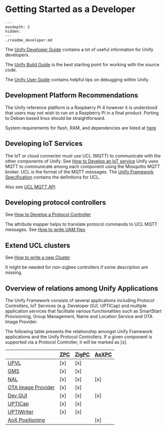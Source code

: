 # Getting Started as a Developer

```{toctree}
---
maxdepth: 2
hidden:
---
./readme_developer.md
```

The [Unify Developer Guide](readme_developer.md) contains a lot of useful information for Unify developers. 

The [Unify Build Guide](readme_building.md) is the best starting point for working with the source code.

The [Unify User Guide](unify_readme_user.md) contains helpful tips on debugging within Unify.

## Development Platform Recommendations

The Unify reference platform is a Raspberry Pi 4 however it is understood that users may not wish to run on a Raspberry Pi in a final product. Porting to Debian based linux should be straightforward.

System requirements for flash, RAM, and dependencies are listed at [here](system_requirements.md)

## Developing IoT Services

The IoT or cloud connector must use UCL (MQTT) to communicate with the other components of Unify. See [How to Develop an IoT service](how_to_develop_an_iot_service.md) Unify uses MQTT to communicate among each component using the Mosquitto MQTT broker. UCL is the format of the MQTT messages. The [Unify Framework Specification](./unify_specifications/index.rst) contains the definitions for UCL.

Also see <a href="../reference_ucl_mqtt/index.html">UCL MQTT API</a>

## Developing protocol controllers

See [How to Develop a Protocol Controller](how_to_develop_a_protocol_controller.rst) 

The attribute mapper helps to translate protocol commands to UCL MQTT messages.
See [How to write UAM files](how_to_write_uam_files.md)

## Extend UCL clusters

See [How to write a new Cluster](how_to_write_new_cluster.md) 

It might be needed for non-zigbee controllers if some description are missing.


## Overview of relations among Unify Applications

The Unify Framework consists of several applications including Protocol Controllers, IoT
Services (e.g. Developer GUI, UPTICap) and multiple application services that
facilitate various functionalities such as SmartStart Provisioning, Group
Management, Name and Location Service and OTA Image Provider.

The following table presents the relationship amongst Unify Framework applications and
the Unify Protocol Controllers. If a given component is supported via a
Protocol Controller, it will be marked as [x].

|                                                                             | [ZPC](../applications/zpc/readme_user.md) | [ZigPC](../applications/zigpc/readme_user.md) | [AoXPC](../applications/aox/applications/aoxpc/readme_user.md) |
| --------------------------------------------------------------------------- | :------------------------------------- | :----------------------------------------- | :---------------------------------------------------------- |
| [UPVL](../applications/upvl/readme_user.md)                                    | [x]                                    | [x]                                        |                                                             |
| [GMS](../applications/gms/readme_user.md)                                      | [x]                                    | [x]                                        |                                                             |
| [NAL](../applications/nal/readme_user.md)                                      | [x]                                    | [x]                                        | [x]                                                         |
| [OTA Image Provider](../applications/image_provider/readme_user.md)            | [x]                                    | [x]                                        |                                                             |
| [Dev GUI](../applications/dev_ui/dev_gui/readme_user.md)                       | [x]                                    | [x]                                        | [x]                                                         |
| [UPTICap](../applications/upti_cap/readme_user.md)                             | [x]                                    | [x]                                        |                                                             |
| [UPTIWriter](../applications/upti_writer/readme_user.md)                       | [x]                                    | [x]                                        |                                                             |
| [AoX Positioning](../applications/aox/applications/positioning/readme_user.md) |                                        |                                            | [x]                                                         |
